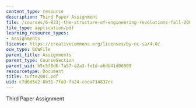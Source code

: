 ```yaml
---
content_type: resource
description: Third Paper Assignment
file: /courses/6-933j-the-structure-of-engineering-revolutions-fall-2001/c7d6d5d28b317fa9fa24ceea714837cc_tufte2001.pdf
file_type: application/pdf
learning_resource_types:
- Assignments
license: https://creativecommons.org/licenses/by-nc-sa/4.0/
ocw_type: OCWFile
parent_title: Assignments
parent_type: CourseSection
parent_uid: b5c5f8d6-7a57-a2a3-fe1d-a6db41d06009
resourcetype: Document
title: tufte2001.pdf
uid: c7d6d5d2-8b31-7fa9-fa24-ceea714837cc
---
```

Third Paper Assignment